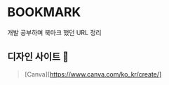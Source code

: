 # BOOKMARK
개발 공부하며 북마크 했던 URL 정리 

## 디자인 사이트 :open_file_folder:
>   [Canva][https://www.canva.com/ko_kr/create/]
